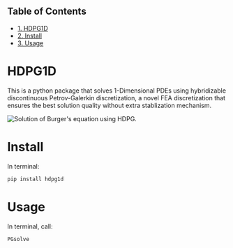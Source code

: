 <div id="table-of-contents">
<h2>Table of Contents</h2>
<div id="text-table-of-contents">
<ul>
<li><a href="#sec-1">1. HDPG1D</a></li>
<li><a href="#sec-2">2. Install</a></li>
<li><a href="#sec-3">3. Usage</a></li>
</ul>
</div>
</div>

# HDPG1D<a id="sec-1" name="sec-1"></a>

This is a python package that solves 1-Dimensional PDEs using hybridizable discontinuous Petrov-Galerkin discretization, a novel FEA discretization that ensures the best solution quality without extra stablization mechanism.

![Solution of Burger's equation using HDPG.](https://nicobili.ddns.net/owncloud/index.php/s/8hbfsDU3dmdzOXH)

# Install<a id="sec-2" name="sec-2"></a>
In terminal: 
```bash
pip install hdpg1d
```

# Usage<a id="sec-3" name="sec-3"></a>
In terminal, call:
```bash
PGsolve
```
